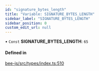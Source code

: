 ```yaml
---
id: "signature_bytes_length"
title: "Variable: SIGNATURE_BYTES_LENGTH"
sidebar_label: "SIGNATURE_BYTES_LENGTH"
sidebar_position: 0
custom_edit_url: null
---
```


• `Const` **SIGNATURE\_BYTES\_LENGTH**: ``65``

#### Defined in

[bee-js/src/types/index.ts:510](https://github.com/ethersphere/bee-js/blob/5b112bf/src/types/index.ts#L510)

